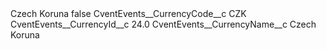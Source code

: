 <?xml version="1.0" encoding="UTF-8"?>
<CustomMetadata xmlns="http://soap.sforce.com/2006/04/metadata" xmlns:xsi="http://www.w3.org/2001/XMLSchema-instance" xmlns:xsd="http://www.w3.org/2001/XMLSchema">
    <label>Czech Koruna</label>
    <protected>false</protected>
    <values>
        <field>CventEvents__CurrencyCode__c</field>
        <value xsi:type="xsd:string">CZK</value>
    </values>
    <values>
        <field>CventEvents__CurrencyId__c</field>
        <value xsi:type="xsd:double">24.0</value>
    </values>
    <values>
        <field>CventEvents__CurrencyName__c</field>
        <value xsi:type="xsd:string">Czech Koruna</value>
    </values>
</CustomMetadata>
